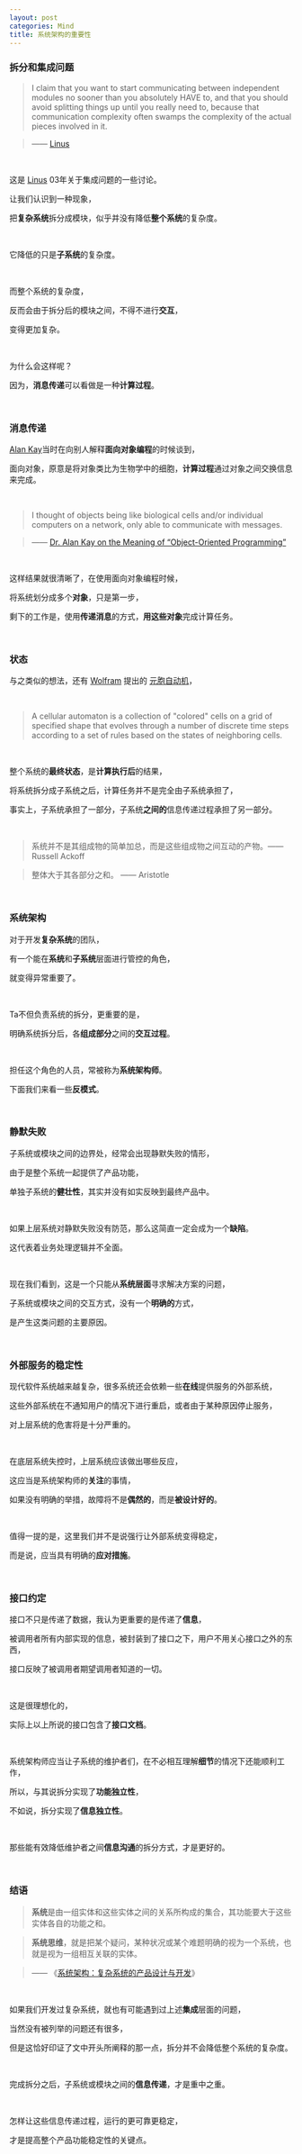 ```yaml
---
layout: post
categories: Mind
title: 系统架构的重要性
---
```


### 拆分和集成问题

> I claim that you want to start communicating between independent modules no sooner than you absolutely HAVE to, and that you should avoid splitting things up until you really need to, because that communication complexity often swamps the complexity of the actual pieces involved in it.

> —— [Linus](https://yarchive.net/comp/microkernels.html)

<br/>

这是 [Linus](https://en.wikipedia.org/wiki/Linus_Torvalds) 03年关于集成问题的一些讨论。

让我们认识到一种现象，

把**复杂系统**拆分成模块，似乎并没有降低**整个系统**的复杂度。

<br/>

它降低的只是**子系统**的复杂度。

<br/>

而整个系统的复杂度，

反而会由于拆分后的模块之间，不得不进行**交互**，

变得更加复杂。

<br/>

为什么会这样呢？

因为，**消息传递**可以看做是一种**计算过程**。

<br/>

### 消息传递

[Alan Kay](https://en.wikipedia.org/wiki/Alan_Kay)当时在向别人解释**面向对象编程**的时候谈到，

面向对象，原意是将对象类比为生物学中的细胞，**计算过程**通过对象之间交换信息来完成。

<br/>

> I thought of objects being like biological cells and/or individual computers on a network, only able to communicate with messages.

> —— [Dr. Alan Kay on the Meaning of “Object-Oriented Programming”](http://userpage.fu-berlin.de/~ram/pub/pub_jf47ht81Ht/doc_kay_oop_en)

<br/>

这样结果就很清晰了，在使用面向对象编程时候，

将系统划分成多个**对象**，只是第一步，

剩下的工作是，使用**传递消息**的方式，**用这些对象**完成计算任务。

<br/>

### 状态

与之类似的想法，还有 [Wolfram](https://en.wikipedia.org/wiki/Wolfram_Alpha) 提出的 [元胞自动机](http://mathworld.wolfram.com/CellularAutomaton.html)，

<br/>

> A cellular automaton is a collection of "colored" cells on a grid of specified shape that evolves through a number of discrete time steps according to a set of rules based on the states of neighboring cells.

<br/>

整个系统的**最终状态**，是**计算执行后**的结果，

将系统拆分成子系统之后，计算任务并不是完全由子系统承担了，

事实上，子系统承担了一部分，子系统**之间的**信息传递过程承担了另一部分。

<br/>

> 系统并不是其组成物的简单加总，而是这些组成物之间互动的产物。—— Russell Ackoff

> 整体大于其各部分之和。 —— Aristotle

<br/>

### 系统架构

对于开发**复杂系统**的团队，

有一个能在**系统**和**子系统**层面进行管控的角色，

就变得异常重要了。

<br/>

Ta不但负责系统的拆分，更重要的是，

明确系统拆分后，各**组成部分**之间的**交互过程**。

<br/>

担任这个角色的人员，常被称为**系统架构师**。

下面我们来看一些**反模式**。

<br/>

### 静默失败

子系统或模块之间的边界处，经常会出现静默失败的情形，

由于是整个系统一起提供了产品功能，

单独子系统的**健壮性**，其实并没有如实反映到最终产品中。

<br/>

如果上层系统对静默失败没有防范，那么这简直一定会成为一个**缺陷**。

这代表着业务处理逻辑并不全面。

<br/>

现在我们看到，这是一个只能从**系统层面**寻求解决方案的问题，

子系统或模块之间的交互方式，没有一个**明确的**方式，

是产生这类问题的主要原因。

<br/>

### 外部服务的稳定性

现代软件系统越来越复杂，很多系统还会依赖一些**在线**提供服务的外部系统，

这些外部系统在不通知用户的情况下进行重启，或者由于某种原因停止服务，

对上层系统的危害将是十分严重的。

<br/>

在底层系统失控时，上层系统应该做出哪些反应，

这应当是系统架构师的**关注**的事情，

如果没有明确的举措，故障将不是**偶然的**，而是**被设计好的**。

<br/>

值得一提的是，这里我们并不是说强行让外部系统变得稳定，

而是说，应当具有明确的**应对措施**。

<br/>

### 接口约定

接口不只是传递了数据，我认为更重要的是传递了**信息**，

被调用者所有内部实现的信息，被封装到了接口之下，用户不用关心接口之外的东西，

接口反映了被调用者期望调用者知道的一切。

<br/>

这是很理想化的，

实际上以上所说的接口包含了**接口文档**。

<br/>

系统架构师应当让子系统的维护者们，在不必相互理解**细节**的情况下还能顺利工作，

所以，与其说拆分实现了**功能独立性**，

不如说，拆分实现了**信息独立性**。

<br/>

那些能有效降低维护者之间**信息沟通**的拆分方式，才是更好的。

<br/>

### 结语

> **系统**是由一组实体和这些实体之间的关系所构成的集合，其功能要大于这些实体各自的功能之和。

> **系统思维**，就是把某个疑问，某种状况或某个难题明确的视为一个系统，也就是视为一组相互关联的实体。

> —— 《[系统架构：复杂系统的产品设计与开发](https://book.douban.com/subject/26938710/)》

<br/>

如果我们开发过复杂系统，就也有可能遇到过上述**集成**层面的问题，

当然没有被列举的问题还有很多，

但是这恰好印证了文中开头所阐释的那一点，拆分并不会降低整个系统的复杂度。

<br/>

完成拆分之后，子系统或模块之间的**信息传递**，才是重中之重。

<br/>

怎样让这些信息传递过程，运行的更可靠更稳定，

才是提高整个产品功能稳定性的关键点。

